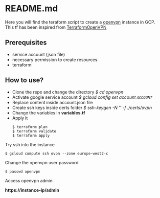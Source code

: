 # README.md

Here you will find the teraform script to create a [openvpn](https://openvpn.net) instance in GCP. This tf has been inspired from [TerraformOpenVPN](https://github.com/gudlyf/TerraformOpenVPN/)


## Prerequisites

- service account (json file)
- necessary permission to create resources
- terraform

## How to use?

- Clone the repo and change the directory 
*$ cd openvpn*
- Activate google service account
*$ gcloud config set account `ACCOUNT`*
- Replace content inside account.json file
- Create ssh keys inside certs folder
*$ ssh-keygen -N '' -f ./certs/ovpn*
- Change the variables in **variables.tf**
- Apply it
    ```
    $ terraform plan
    $ terraform validate
    $ terraform apply
    ```
Try ssh into the instance

`$ gcloud compute ssh ovpn --zone europe-west2-c`
    
Change the openvpn user password

`$ passwd openvpn`
   
Access openvpn admin

**https://instance-ip/admin**
